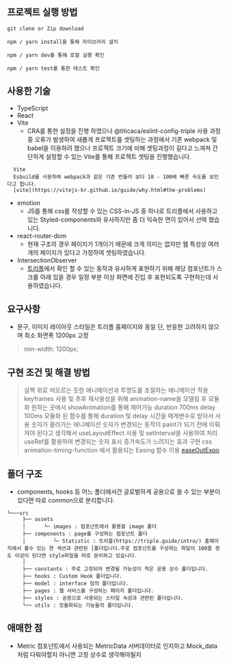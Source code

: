 ## 프로젝트 실행 방법
```
git clone or Zip download

npm / yarn install을 통해 라이브러리 설치

npm / yarn dev를 통해 로컬 실행 확인

npm / yarn test를 통한 테스트 확인

```

## 사용한 기술
* TypeScript
* React
* Vite
  - CRA를 통한 설정을 진행 하였으나 @titicaca/eslint-config-triple 사용 과정 중 오류가 발생하여 새롭게 프로젝트를 셋팅하는 과정에서 기존 webpack 및 babel을 이용하려 했으나 프로젝트 크기에 비해 셋팅과정이 길다고 느껴져 간단하게 설정할 수 있는 Vite를 통해 프로젝트 셋팅을 진행했습니다.
```
  Vite
  Esbuild를 사용하여 webpack과 같은 기존 번들러 보다 10 - 100배 빠른 속도를 보인다고 합니다.
  [vite](https://vitejs-kr.github.io/guide/why.html#the-problems)
```
* emotion
  - JS를 통해 css를 작성할 수 있는 CSS-in-JS 중 하나로 트리플에서 사용하고 있는 Styled-components와 유사하지만 좀 더 익숙한 면이 있어서 선택 했습니다.
* react-router-dom
  - 현재 구조의 경우 페이지가 1개이기 때문에 크게 의미는 없지만 웹 특성상 여러개의 페이지가 있다고 가정하여 셋팅하였습니다.
* IntersectionObserver
  - [트리플](https://triple.guide/intro/)에서 확인 할 수 있는 동작과 유사하게 표현하기 위해 해당 컴포넌트가 스크롤 아래 있을 경우 일정 부분 이상 화면에 진입 후 표현되도록 구현하는데 사용하였습니다.

## 요구사항
- 문구, 이미지 레이아웃 스타일은 트리플 홈페이지와 동일 단, 반응현 고려하지 않으며 최소 화면폭 1200px 고정
> min-width: 1200px;

## 구현 조건 및 해결 방법
> 살짝 위로 떠오르는 듯한 애니메이션과 투명도를 조절하는 애니메이션 적용
  keyframes 사용 및 추후 재사용성을 위해 animation-name을 모델링 후 모듈화 원하는 곳에서 showAnimation를 통해 제어가능
> duration 700ms delay 100ms 
  모듈화 된 함수를 통해 duration 및 delay 시간을 매게변수로 받아서 사용
> 숫자가 올라가는 애니메이션
  숫자가 변경되는 동작이 paint가 되기 전에 이뤄져야 된다고 생각해서 useLayoutEffect 사용 및 setInterval을 사용하여 처리 useRef를 활용하여 변경되는 숫자 표시 
> 증가속도가 느려지는 효과 구현
  css animation-timing-function 에서 활용되는 Easing 함수 이용
  [easeOutExpo](https://easings.net/ko#easeOutExpo)

## 폴더 구조
  - components, hooks 등 어느 폴더에서건 글로벌하게 공용으로 쓸 수 있는 부분이 있다면 따로 common으로 분리합니다.
```
└───src
     ├── assets
     │      └─ images : 컴포넌트에서 활용할 image 폴더 
     ├── components : page를 구성하는 컴포넌트 폴더
     │         └─ Statistic : 트리플(https://triple.guide/intro/) 홈페이지에서 볼수 있는 한 섹션과 관련된 │폴더입니다.주로 컴포넌트를 구성파는 파일이 100줄 정도 이상이 된다면 style파일을 따로 분리하고 있습니다.
     │
     ├── constants : 주로 고정되어 변경될 가능성이 적은 공용 상수 폴더입니다.
     ├── hooks : Custom Hook 폴더입니다.
     ├── model : interface 정의 폴더입니다.
     ├── pages : 웹 서비스를 구성하는 페이지 폴더입니다.
     ├── styles : 공용으로 사용되는 스타일 속성과 관련된 폴더입니다.
     └── utils : 모듈화되는 기능들의 폴더입니다.
```

## 애매한 점
- Metric 컴포넌트에서 사용되는 MetricData 서버데이터로 인지하고 Mock_data처럼 다뤄야할지 아니면 고정 상수로 생각해야될지 
